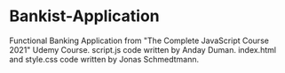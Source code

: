# Bankist-Application
Functional Banking Application from "The Complete JavaScript Course 2021" Udemy Course. script.js code written by Anday Duman. index.html and style.css code written by Jonas Schmedtmann.

